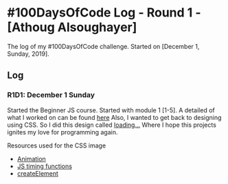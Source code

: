 # #100DaysOfCode Log - Round 1 - [Athoug Alsoughayer]

The log of my #100DaysOfCode challenge. Started on [December 1, Sunday, 2019].

## Log

### R1D1: December 1 Sunday

Started the Beginner JS course. Started with module 1 [1-5]. A detailed of what I worked on can be found [here](https://github.com/athoug/100-days-of-code/tree/master/Content/Beginner%20Javascript/Module-1)
Also, I wanted to get back to designing using CSS. So I did this design called [loading...](https://codepen.io/athoug/pen/PowYVme) Where I hope this projects ignites my love for programming again. 

Resources used for the CSS image 
* [Animation](https://css-tricks.com/almanac/properties/a/animation/)
* [JS timing functions](https://www.w3schools.com/js/js_timing.asp)
* [createElement](https://www.w3schools.com/jsref/met_document_createelement.asp)

